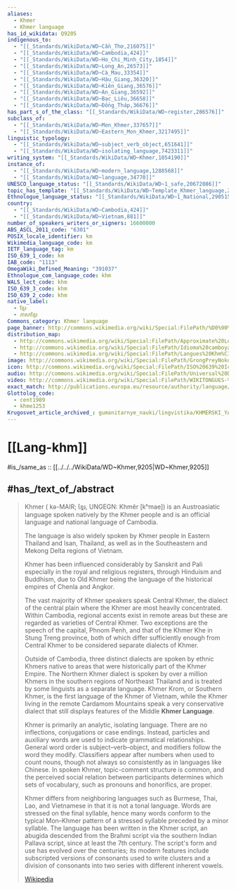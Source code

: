 ```yaml
---
aliases:
  - Khmer
  - Khmer language
has_id_wikidata: Q9205
indigenous_to:
  - "[[_Standards/WikiData/WD~Cần_Thơ,216075]]"
  - "[[_Standards/WikiData/WD~Cambodia,424]]"
  - "[[_Standards/WikiData/WD~Ho_Chi_Minh_City,1854]]"
  - "[[_Standards/WikiData/WD~Long_An,26573]]"
  - "[[_Standards/WikiData/WD~Cà_Mau,33354]]"
  - "[[_Standards/WikiData/WD~Hậu_Giang,36320]]"
  - "[[_Standards/WikiData/WD~Kiên_Giang,36576]]"
  - "[[_Standards/WikiData/WD~An_Giang,36592]]"
  - "[[_Standards/WikiData/WD~Bạc_Liêu,36658]]"
  - "[[_Standards/WikiData/WD~Đồng_Tháp,36676]]"
has_part_s_of_the_class: "[[_Standards/WikiData/WD~register,286576]]"
subclass_of:
  - "[[_Standards/WikiData/WD~Mon_Khmer,337657]]"
  - "[[_Standards/WikiData/WD~Eastern_Mon_Khmer,3217495]]"
linguistic_typology:
  - "[[_Standards/WikiData/WD~subject_verb_object,651641]]"
  - "[[_Standards/WikiData/WD~isolating_language,7423311]]"
writing_system: "[[_Standards/WikiData/WD~Khmer,1054190]]"
instance_of:
  - "[[_Standards/WikiData/WD~modern_language,1288568]]"
  - "[[_Standards/WikiData/WD~language,34770]]"
UNESCO_language_status: "[[_Standards/WikiData/WD~1_safe,20672086]]"
topic_has_template: "[[_Standards/WikiData/WD~Template_Khmer_language,22721396]]"
Ethnologue_language_status: "[[_Standards/WikiData/WD~1_National,29051546]]"
country:
  - "[[_Standards/WikiData/WD~Cambodia,424]]"
  - "[[_Standards/WikiData/WD~Vietnam,881]]"
number_of_speakers_writers_or_signers: 16600000
ABS_ASCL_2011_code: "6301"
POSIX_locale_identifier: km
Wikimedia_language_code: km
IETF_language_tag: km
ISO_639_1_code: km
IAB_code: "1113"
OmegaWiki_Defined_Meaning: "391037"
Ethnologue_com_language_code: khm
WALS_lect_code: khm
ISO_639_3_code: khm
ISO_639_2_code: khm
native_label:
  - ខ្មែរ
  - ភាសាខ្មែរ
Commons_category: Khmer language
page_banner: http://commons.wikimedia.org/wiki/Special:FilePath/%D0%90%D0%BD%D0%B3%D0%BA%D0%BE%D1%80-%D0%92%D0%B0%D1%82%20%28%D0%B1%D0%B0%D0%BD%D0%BD%D0%B5%D1%80%29.jpg
distribution_map:
  - http://commons.wikimedia.org/wiki/Special:FilePath/Approximate%20Location%20of%20Khmer%20Dialects.png
  - http://commons.wikimedia.org/wiki/Special:FilePath/Idioma%20camboyano.png
  - http://commons.wikimedia.org/wiki/Special:FilePath/Langues%20Khm%C3%A9riques.png
image: http://commons.wikimedia.org/wiki/Special:FilePath/GrongPreyNokor%20colour.png
icon: http://commons.wikimedia.org/wiki/Special:FilePath/ISO%20639%20Icon%20km.svg
audio: http://commons.wikimedia.org/wiki/Special:FilePath/Universal%20Declaration%20of%20Human%20Rights%20Khmer.ogg
video: http://commons.wikimedia.org/wiki/Special:FilePath/WIKITONGUES-%20Michael%20speaking%20Khmer.webm
exact_match: http://publications.europa.eu/resource/authority/language/KHM
Glottolog_code:
  - cent1989
  - khme1253
Krugosvet_article_archived_: gumanitarnye_nauki/lingvistika/KHMERSKI_YAZIK.html
---
```


# [[Lang-khm]] 

#is_/same_as :: [[../../../WikiData/WD~Khmer,9205|WD~Khmer,9205]] 

## #has_/text_of_/abstract 

> Khmer ( kə-MAIR; ខ្មែរ, UNGEGN: Khmêr [kʰmae]) is an Austroasiatic language 
> spoken natively by the Khmer people and is an official language and national language of Cambodia. 
> 
> The language is also widely spoken by Khmer people in Eastern Thailand and Isan, Thailand, 
> as well as in the Southeastern and Mekong Delta regions of Vietnam.
>
> Khmer has been influenced considerably by Sanskrit and Pali 
> especially in the royal and religious registers, through Hinduism and Buddhism, 
> due to Old Khmer being the language of the historical empires of Chenla and Angkor.
>
> The vast majority of Khmer speakers speak Central Khmer, the dialect of the central plain where the Khmer are most heavily concentrated. Within Cambodia, regional accents exist in remote areas but these are regarded as varieties of Central Khmer. Two exceptions are the speech of the capital, Phnom Penh, and that of the Khmer Khe in Stung Treng province, both of which differ sufficiently enough from Central Khmer to be considered separate dialects of Khmer.
>
> Outside of Cambodia, three distinct dialects are spoken by ethnic Khmers native to areas that were historically part of the Khmer Empire. The Northern Khmer dialect is spoken by over a million Khmers in the southern regions of Northeast Thailand and is treated by some linguists as a separate language. Khmer Krom, or Southern Khmer, is the first language of the Khmer of Vietnam, while the Khmer living in the remote Cardamom Mountains speak a very conservative dialect that still displays features of the Middle **Khmer Language**.
>
> Khmer is primarily an analytic, isolating language. There are no inflections, conjugations or case endings. Instead, particles and auxiliary words are used to indicate grammatical relationships. General word order is subject–verb–object, and modifiers follow the word they modify. Classifiers appear after numbers when used to count nouns, though not always so consistently as in languages like Chinese. In spoken Khmer, topic-comment structure is common, and the perceived social relation between participants determines which sets of vocabulary, such as pronouns and honorifics, are proper.
>
> Khmer differs from neighboring languages such as Burmese, Thai, Lao, and Vietnamese in that it is not a tonal language. Words are stressed on the final syllable, hence many words conform to the typical Mon–Khmer pattern of a stressed syllable preceded by a minor syllable. The language has been written in the Khmer script, an abugida descended from the Brahmi script via the southern Indian Pallava script, since at least the 7th century. The script's form and use has evolved over the centuries; its modern features include subscripted versions of consonants used to write clusters and a division of consonants into two series with different inherent vowels.
>
> [Wikipedia](https://en.wikipedia.org/wiki/Khmer%20language) 

